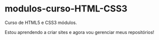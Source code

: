 # modulos-curso-HTML-CSS3

 Curso de HTML5 e CSS3 módulos.

 Estou aprendendo a criar sites e agora vou gerenciar meus repositórios!
